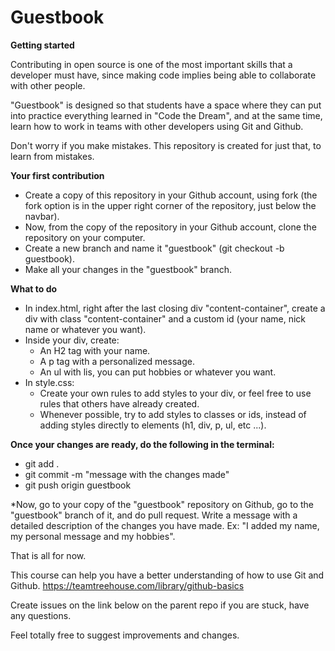 # Guestbook

**Getting started**

Contributing in open source is one of the most important skills that a developer must have, since making code implies being able to collaborate with other people.

"Guestbook" is designed so that students have a space where they can put into practice everything learned in "Code the Dream", and at the same time, learn how to work in teams with other developers using Git and Github.

Don't worry if you make mistakes. This repository is created for just that, to learn from mistakes.


**Your first contribution**

* Create a copy of this repository in your Github account, using fork (the fork option is in the upper right corner of the repository, just below the navbar).
* Now, from the copy of the repository in your Github account, clone the repository on your computer.
* Create a new branch and name it "guestbook" (git checkout -b guestbook).
* Make all your changes in the "guestbook" branch.

**What to do**
* In index.html, right after the last closing div "content-container", create a div with class "content-container" and a custom id (your name, nick name or whatever you want).
* Inside your div, create:
  * An H2 tag with your name.
  * A p tag with a personalized message.
  * An ul with lis, you can put hobbies or whatever you want.
* In style.css:
  * Create your own rules to add styles to your div, or feel free to use rules that others have already created.
  * Whenever possible, try to add styles to classes or ids, instead of adding styles directly to elements (h1, div, p, ul, etc ...).

**Once your changes are ready, do the following in the terminal:**

* git add .
* git commit -m "message with the changes made"
* git push origin guestbook

*Now, go to your copy of the "guestbook" repository on Github, go to the "guestbook" branch of it, and do pull request. Write a message with a detailed description of the changes you have made. Ex: "I added my name, my personal message and my hobbies".

That is all for now.

This course can help you have a better understanding of how to use Git and Github.
https://teamtreehouse.com/library/github-basics

Create issues on the link below on the parent repo if you are stuck, have any questions.

Feel totally free to suggest improvements and changes.


